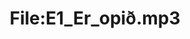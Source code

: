 ---
title: File:E1_Er_opið.mp3
recording of: Er opið?
reading speed: slow
speaker: E
license: CC0
---